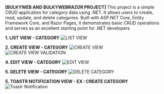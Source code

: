 **[BULKYWEB AND BULKYWEBRAZOR PROJECT]** 
This project is a simple CRUD application for category data using .NET. It allows users to create, read, update, and delete categories. Built with ASP.NET Core, Entity Framework Core, and Razor Pages, it demonstrates basic CRUD operations and serves as an excellent starting point for .NET developers

  **1. LIST VIEW - CATEGORY**
       ![LIST VIEW](https://github.com/devzainn/NetProject/assets/174663275/16122faa-2e0c-4a38-be01-33b7352d91a6)

  **2. CREATE VIEW - CATEGORY**
       ![CREATE VIEW](https://github.com/devzainn/NetProject/assets/174663275/8e107852-237a-4911-b4bd-79becb89f949)
       ![CREATE VIEW VALIDATION](https://github.com/devzainn/NetProject/assets/174663275/5683c3be-0f7f-4921-a80c-8bca35ff956b)
       
  **4. EDIT VIEW - CATEGORY**
       ![EDIT VIEW](https://github.com/devzainn/NetProject/assets/174663275/2288517a-effc-40aa-b69e-88384da5584a)
  
  **5. DELETE VIEW - CATEGORY**
       ![DELETE CATEGORY](https://github.com/devzainn/NetProject/assets/174663275/e9b92997-894d-4fc7-b0d8-1e0c747ead57)

  **5. TOASTR NOTIFICATION VIEW - EX : CREATE CATEGORY**
       ![Toastr Notification](https://github.com/devzainn/NetProject/assets/174663275/863c3d39-25a4-4192-a1ee-d4b44fae9df7)
